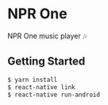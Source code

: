 # NPR One
NPR One music player 🎶

## Getting Started
```bash
$ yarn install
$ react-native link
$ react-native run-android
```